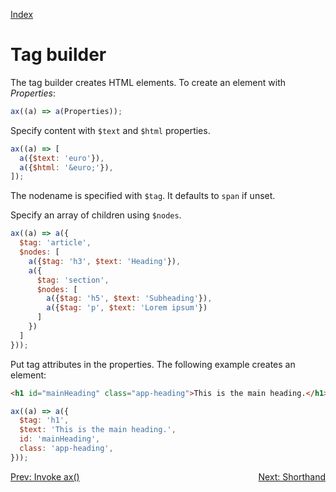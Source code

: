 <!--NAVIGATION-->
<a class="app-navigation" href="/docs/index.md">Index</a>
<!--MARKDOWN-->

Tag builder
===========

The tag builder creates HTML elements. To create an element with _Properties_:
~~~javascript
ax((a) => a(Properties));
~~~

Specify content with `$text` and `$html` properties.

<!--PLAYGROUND-->
~~~javascript
ax((a) => [
  a({$text: 'euro'}),
  a({$html: '&euro;'}),
]);
~~~
<!--MARKDOWN-->

The nodename is specified with `$tag`. It defaults to `span` if unset.

Specify an array of children using `$nodes`.

<!--PLAYGROUND-->
~~~javascript
ax((a) => a({
  $tag: 'article',
  $nodes: [
    a({$tag: 'h3', $text: 'Heading'}),
    a({
      $tag: 'section',
      $nodes: [
        a({$tag: 'h5', $text: 'Subheading'}),
        a({$tag: 'p', $text: 'Lorem ipsum'})
      ]
    })
  ]
}));
~~~
<!--MARKDOWN-->

Put tag attributes in the properties. The following example creates an element:
~~~html
<h1 id="mainHeading" class="app-heading">This is the main heading.</h1>
~~~
<!--PLAYGROUND-->
~~~javascript
ax((a) => a({
  $tag: 'h1',
  $text: 'This is the main heading.',
  id: 'mainHeading',
  class: 'app-heading',
}));
~~~
<!--MARKDOWN-->

<!--NAVIGATION-->
<a class="app-navigation" href="/docs/tutorial/invoke_ax.md">Prev: Invoke ax()</a>
<a class="app-navigation" style="float: right;" href="/docs/tutorial/shorthand.md">Next: Shorthand</a>
